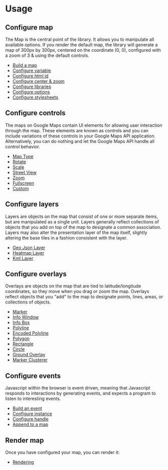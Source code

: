 # Usage

## Configure map

The Map is the central point of the library. It allows you to manipulate all available options. If you render the 
default map, the library will generate a map of 300px by 300px, centered on the coordinate (0, 0), configured with 
a zoom of 3 & using the default controls.

 - [Build a map](/docs/map.md#build)
 - [Configure variable](/docs/map.md#configure-variable)
 - [Configure html id](/docs/map.md#configure-html-id)
 - [Configure center & zoom](/docs/map.md#configure-center-&-zoom)
 - [Configure libraries](/docs/map.md#configure-libraries)
 - [Configure options](/docs/map.md#configure-options)
 - [Configure stylesheets](/docs/map.md#configure-stylesheets)

## Configure controls

The maps on Google Maps contain UI elements for allowing user interaction through the map. These elements are known as
controls and you can include variations of these controls in your Google Maps API application. Alternatively, you
can do nothing and let the Google Maps API handle all control behavior.

 - [Map Type](/docs/control/map_type.md)
 - [Rotate](/docs/control/rotate.md)
 - [Scale](/docs/control/scale.md)
 - [Street View](/docs/control/street_view.md)
 - [Zoom](/docs/control/zoom.md)
 - [Fullscreen](/docs/control/fullscreen.md)
 - [Custom](/docs/control/custom.md)
 
## Configure layers

Layers are objects on the map that consist of one or more separate items, but are manipulated as a single unit. Layers 
generally reflect collections of objects that you add on top of the map to designate a common association. Layers may 
also alter the presentation layer of the map itself, slightly altering the base tiles in a fashion consistent with the 
layer.

 - [Geo Json Layer](/docs/layer/geo_json_layer.md)
 - [Heatmap Layer](/docs/layer/heatmap_layer.md)
 - [Kml Layer](/docs/layer/kml_layer.md)

## Configure overlays

Overlays are objects on the map that are tied to latitude/longitude coordinates, so they move when you drag or zoom
the map. Overlays reflect objects that you "add" to the map to designate points, lines, areas, or collections of
objects.

 - [Marker](/docs/overlay/marker.md)
 - [Info Window](/docs/overlay/info_window.md)
 - [Info Box](/docs/overlay/info_box.md)
 - [Polyline](/docs/overlay/polyline.md)
 - [Encoded Polyline](/docs/overlay/encoded_polyline.md)
 - [Polygon](/docs/overlay/polygon.md)
 - [Rectangle](/docs/overlay/rectangle.md)
 - [Circle](/docs/overlay/circle.md)
 - [Ground Overlay](/docs/overlay/ground_overlay.md)
 - [Marker Clusterer](/docs/overlay/marker_clusterer.md)

## Configure events

Javascript within the browser is event driven, meaning that Javascript responds to interactions by generating events, 
and expects a program to listen to interesting events.

 - [Build an event](/docs/event.md#build)
 - [Configure instance](/docs/event.md#configure-instance)
 - [Configure handle](/docs/event.md#configure-handle)
 - [Append to a map](/docs/event.md#append-to-a-map)

## Render map

Once you have configured your map, you can render it:

- [Rendering](/docs/helper/index.md)
